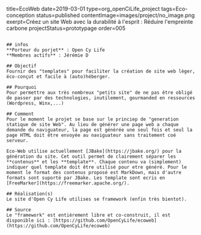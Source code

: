 title=EcoWeb
date=2019-03-01
type=org_openCiLife_project
tags=Eco-conception
status=published
contentImage=images/project/no_image.png
exerpt=Créez un site Web avec la durabilité à l'esprit : Réduire l'empreinte carbone
projectStatus=prototypage
order=005
~~~~~~

## infos 
**Porteur du porjet** : Open Cy Life
**Membres actifs** : Jérémie D

## Objectif
Fournir des "templates" pour faciliter la création de site web lèger, éco-conçut et facile à (auto)héberger.

## Pourquoi
Pour permettre aux très nombreux "petits site" de ne pas être obligé de passer par des technologies, inutilement, gourmanded en ressources (Wordpress, Winx,...)

## Comment
Pour le moment le projet se base sur le princiep de "generation statique de site Web". Au lieu de générer une page web a chaque demande du naviguateur, la page est génèrée une seul fois et seul la page HTML doit être envoyée au naviguateur sans traitement coé serveur.

Eco-Web utilise actuellement [JBake](https://jbake.org/) pour la génération du site. Cet outil permet de clairement séparer les **contenus** et les **template**. Chaque contenu va (simplement) indiquer quel template doit être utilisé pour etre généré. Pour le moment le format des contenus proposé est MarkDown, mais d'autre formats sont suporté par JBake. Les template sont ecris en [FreeMarker](https://freemarker.apache.org/).

## Réalisation(s)
Le site d'Open Cy Life utilises se framework (enfin très bientot).

## Source
Le "framework" est entièrement libre et co-construit, il est disponible ici : [https://github.com/OpenCyLife/ecoweb](https://github.com/OpenCyLife/ecoweb)

